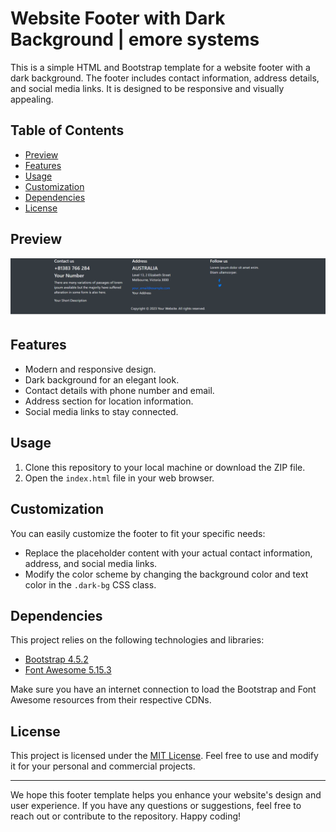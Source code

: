
# Website Footer with Dark Background | emore systems

This is a simple HTML and Bootstrap template for a website footer with a dark background. The footer includes contact information, address details, and social media links. It is designed to be responsive and visually appealing.

## Table of Contents

- [Preview](#preview)
- [Features](#features)
- [Usage](#usage)
- [Customization](#customization)
- [Dependencies](#dependencies)
- [License](#license)

## Preview

![Footer Preview](footer.png)

## Features

- Modern and responsive design.
- Dark background for an elegant look.
- Contact details with phone number and email.
- Address section for location information.
- Social media links to stay connected.

## Usage

1. Clone this repository to your local machine or download the ZIP file.
2. Open the `index.html` file in your web browser.

## Customization

You can easily customize the footer to fit your specific needs:

- Replace the placeholder content with your actual contact information, address, and social media links.
- Modify the color scheme by changing the background color and text color in the `.dark-bg` CSS class.

## Dependencies

This project relies on the following technologies and libraries:

- [Bootstrap 4.5.2](https://getbootstrap.com/docs/4.5/getting-started/introduction/)
- [Font Awesome 5.15.3](https://fontawesome.com/)

Make sure you have an internet connection to load the Bootstrap and Font Awesome resources from their respective CDNs.

## License

This project is licensed under the [MIT License](LICENSE). Feel free to use and modify it for your personal and commercial projects.

---

We hope this footer template helps you enhance your website's design and user experience. If you have any questions or suggestions, feel free to reach out or contribute to the repository. Happy coding!